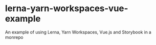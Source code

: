 # lerna-yarn-workspaces-vue-example
An example of using Lerna, Yarn Workspaces, Vue.js and Storybook in a monrepo
